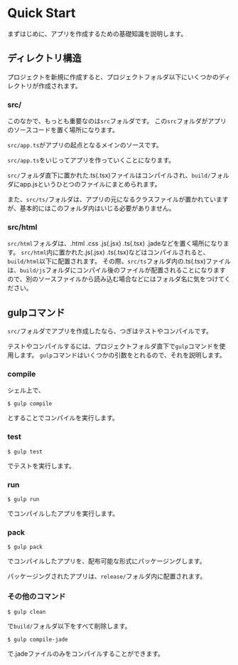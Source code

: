 # Quick Start

まずはじめに、アプリを作成するための基礎知識を説明します。

## ディレクトリ構造

プロジェクトを新規に作成すると、プロジェクトフォルダ以下にいくつかのディレクトリが作成されます。

### src/

このなかで、もっとも重要なのは```src```フォルダです。
この```src```フォルダがアプリのソースコードを置く場所になります。

```src/app.ts```がアプリの起点となるメインのソースです。

```src/app.ts```をいじってアプリを作っていくことになります。

```src/```フォルダ直下に置かれた.ts(.tsx)ファイルはコンパイルされ、```build/```フォルダにapp.jsというひとつのファイルにまとめられます。

また、```src/ts/```フォルダは、アプリの元になるクラスファイルが置かれていますが、基本的にはこのフォルダ内はいじる必要がありません。

### src/html

```src/html```フォルダは、.html .css .js(.jsx) .ts(.tsx) .jadeなどを置く場所になります。
```src/html```内に置かれた.js(.jsx) .ts(.tsx)などはコンパイルされると、```build/html```以下に配置されます。
その際、```src/ts```フォルダ内の.ts(.tsx)ファイルは、```build/js```フォルダにコンパイル後のファイルが配置されることになりますので、別のソースファイルから読み込む場合などにはフォルダ名に気をつけてください。


## gulpコマンド

```src/```フォルダでアプリを作成したなら、つぎはテストやコンパイルです。

テストやコンパイルするには、プロジェクトフォルダ直下で```gulp```コマンドを使用します。
```gulp```コマンドはいくつかの引数をとれるので、それを説明します。

### compile

シェル上で、

```
$ gulp compile
```

とすることでコンパイルを実行します。


### test

```
$ gulp test
```

でテストを実行します。

### run

```
$ gulp run
```

でコンパイルしたアプリを実行します。

### pack

```
$ gulp pack
```

でコンパイルしたアプリを、配布可能な形式にパッケージングします。

パッケージングされたアプリは、```release/```フォルダ内に配置されます。

### その他のコマンド

```
$ gulp clean
```

で```build/```フォルダ以下をすべて削除します。

```
$ gulp compile-jade
```

で.jadeファイルのみをコンパイルすることができます。





